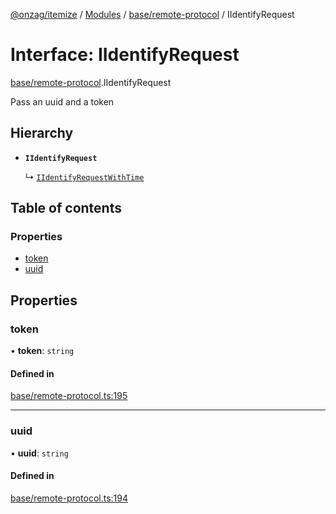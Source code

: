 [@onzag/itemize](../README.md) / [Modules](../modules.md) / [base/remote-protocol](../modules/base_remote_protocol.md) / IIdentifyRequest

# Interface: IIdentifyRequest

[base/remote-protocol](../modules/base_remote_protocol.md).IIdentifyRequest

Pass an uuid and a token

## Hierarchy

- **`IIdentifyRequest`**

  ↳ [`IIdentifyRequestWithTime`](client_internal_testing.IIdentifyRequestWithTime.md)

## Table of contents

### Properties

- [token](base_remote_protocol.IIdentifyRequest.md#token)
- [uuid](base_remote_protocol.IIdentifyRequest.md#uuid)

## Properties

### token

• **token**: `string`

#### Defined in

[base/remote-protocol.ts:195](https://github.com/onzag/itemize/blob/f2db74a5/base/remote-protocol.ts#L195)

___

### uuid

• **uuid**: `string`

#### Defined in

[base/remote-protocol.ts:194](https://github.com/onzag/itemize/blob/f2db74a5/base/remote-protocol.ts#L194)
